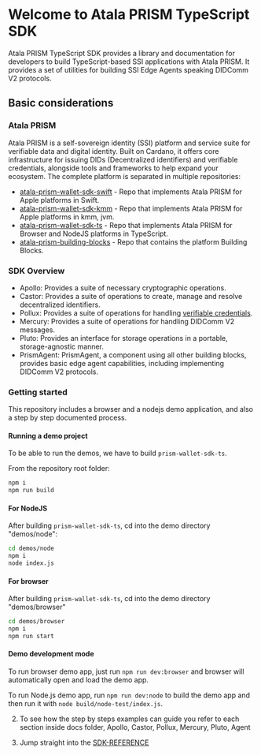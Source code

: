 # Welcome to Atala PRISM TypeScript SDK

Atala PRISM TypeScript SDK provides a library and documentation for developers to build
TypeScript-based SSI applications with Atala PRISM. It provides a set of
utilities for building SSI Edge Agents speaking DIDComm V2 protocols.

## Basic considerations

### Atala PRISM

Atala PRISM is a self-sovereign identity (SSI) platform and service suite for
verifiable data and digital identity. Built on Cardano, it offers core
infrastructure for issuing DIDs (Decentralized identifiers) and verifiable
credentials, alongside tools and frameworks to help expand your ecosystem.
The complete platform is separated in multiple repositories:

- [atala-prism-wallet-sdk-swift](https://github.com/input-output-hk/atala-prism-wallet-sdk-swift) - Repo that implements Atala PRISM for Apple platforms in Swift.
- [atala-prism-wallet-sdk-kmm](https://github.com/input-output-hk/atala-prism-wallet-sdk-kmm) - Repo that implements Atala PRISM for Apple platforms in kmm, jvm.
- [atala-prism-wallet-sdk-ts](https://github.com/input-output-hk/atala-prism-wallet-sdk-ts) - Repo that implements Atala PRISM for Browser and NodeJS platforms in TypeScript.
- [atala-prism-building-blocks](https://github.com/input-output-hk/atala-prism-building-blocks) - Repo that contains the platform Building Blocks.

### SDK Overview

- Apollo: Provides a suite of necessary cryptographic operations.
- Castor: Provides a suite of operations to create, manage and resolve decentralized identifiers.
- Pollux: Provides a suite of operations for handling [verifiable credentials](https://github.com/input-output-hk/atala-prism-docs/blob/main/documentation/docs/concepts/glossary.md#verifiable-credentials).
- Mercury: Provides a suite of operations for handling DIDComm V2 messages.
- Pluto: Provides an interface for storage operations in a portable, storage-agnostic manner.
- PrismAgent: PrismAgent, a component using all other building blocks, provides basic edge agent capabilities, including implementing DIDComm V2 protocols.

### Getting started

This repository includes a browser and a nodejs demo application, and also a step by step documented process.

#### Running a demo project

To be able to run the demos, we have to build `prism-wallet-sdk-ts`.

From the repository root folder:

```bash
npm i
npm run build
```

#### For NodeJS

After building `prism-wallet-sdk-ts`, cd into the demo directory "demos/node":

```bash
cd demos/node
npm i
node index.js
```

#### For browser

After building `prism-wallet-sdk-ts`, cd into the demo directory "demos/browser"

```bash
cd demos/browser
npm i
npm run start
```

#### Demo development mode

To run browser demo app, just run `npm run dev:browser` and browser will automatically open and load the demo app.

To run Node.js demo app, run `npm run dev:node` to build the demo app and then run it with `node build/node-test/index.js`.

2. To see how the step by steps examples can guide you refer to each section inside docs folder, Apollo, Castor, Pollux, Mercury, Pluto, Agent

3. Jump straight into the [SDK-REFERENCE](modules.html)
